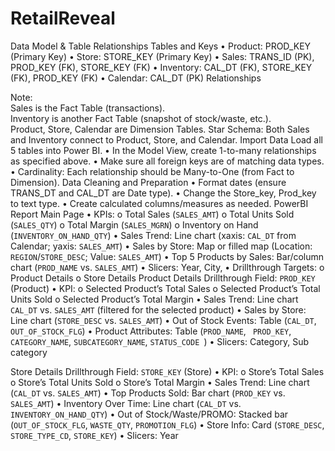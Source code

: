 # RetailReveal


Data Model & Table Relationships
Tables and Keys
•	Product: PROD_KEY (Primary Key)
•	Store: STORE_KEY (Primary Key)
•	Sales: TRANS_ID (PK), PROD_KEY (FK), STORE_KEY (FK)
•	Inventory: CAL_DT (FK), STORE_KEY (FK), PROD_KEY (FK)
•	Calendar: CAL_DT (PK)
Relationships
 
Note:  
 Sales is the Fact Table (transactions).  
 Inventory is another Fact Table (snapshot of stock/waste, etc.).  
 Product, Store, Calendar are Dimension Tables.
Star Schema: Both Sales and Inventory connect to Product, Store, and Calendar.
Import Data
Load all 5 tables into Power BI.
•	In the Model View, create 1-to-many relationships as specified above.
•	Make sure all foreign keys are of matching data types.
•	Cardinality: Each relationship should be Many-to-One (from Fact to Dimension).
Data Cleaning and Preparation
•	Format dates (ensure TRANS_DT and CAL_DT are Date type).
•	Change the Store_key, Prod_key to text type.
•	Create calculated columns/measures as needed.
PowerBI Report
Main Page 
•	KPIs: 
o	Total Sales (`SALES_AMT`)
o	Total Units Sold (`SALES_QTY`)
o	Total Margin (`SALES_MGRN`)
o	Inventory on Hand (`INVENTORY_ON_HAND_QTY`)
•	Sales Trend: Line chart (xaxis: `CAL_DT` from Calendar; yaxis: `SALES_AMT`)
•	Sales by Store: Map or filled map (Location: `REGION`/`STORE_DESC`; Value: `SALES_AMT`)
•	Top 5 Products by Sales: Bar/column chart (`PROD_NAME` vs. `SALES_AMT`)
•	Slicers: Year, City, 
•	Drillthrough Targets:
o	Product Details
o	Store Details
Product Details
Drillthrough Field: `PROD_KEY` (Product)
•	KPI: 
o	Selected Product’s Total Sales
o	Selected Product’s Total Units Sold
o	Selected Product’s Total Margin
•	Sales Trend: Line chart `CAL_DT` vs. `SALES_AMT` (filtered for the selected product)
•	Sales by Store: Line chart (`STORE_DESC` vs. `SALES_AMT`)
•	Out of Stock Events: Table (`CAL_DT`, `OUT_OF_STOCK_FLG`)
•	Product Attributes: Table (`PROD_NAME`,  ` PROD_KEY`, `CATEGORY_NAME`, `SUBCATEGORY_NAME`, `STATUS_CODE `)
•	Slicers: Category, Sub category



Store Details
Drillthrough Field: `STORE_KEY` (Store)
•	KPI: 
o	Store’s Total Sales
o	Store’s Total Units Sold
o	Store’s Total Margin
•	Sales Trend: Line chart (`CAL_DT` vs. `SALES_AMT`)
•	Top Products Sold: Bar chart (`PROD_KEY` vs. `SALES_AMT`)
•	Inventory Over Time: Line chart (`CAL_DT` vs. `INVENTORY_ON_HAND_QTY`)
•	Out of Stock/Waste/PROMO: Stacked bar (`OUT_OF_STOCK_FLG`, `WASTE_QTY`, `PROMOTION_FLG`)
•	Store Info: Card (`STORE_DESC`,  `STORE_TYPE_CD`, `STORE_KEY`)
•	Slicers: Year


